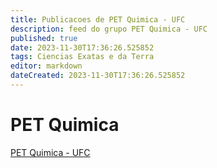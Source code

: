 ```yaml
---
title: Publicacoes de PET Quimica - UFC
description: feed do grupo PET Quimica - UFC
published: true
date: 2023-11-30T17:36:26.525852
tags: Ciencias Exatas e da Terra
editor: markdown
dateCreated: 2023-11-30T17:36:26.525852
---
```


# PET Quimica
[PET Quimica - UFC](/grupo/204PETQuimicaUFC.md)